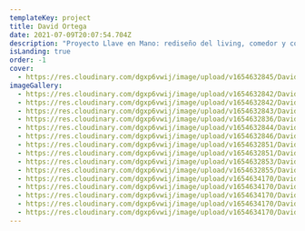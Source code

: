 ```yaml
---
templateKey: project
title: David Ortega
date: 2021-07-09T20:07:54.704Z
description: "Proyecto Llave en Mano: rediseño del living, comedor y cocina."
isLanding: true
order: -1
cover:
  - https://res.cloudinary.com/dgxp6vwij/image/upload/v1654632845/David%20Ortega/DSC_9637_otswvk.jpg
imageGallery:
  - https://res.cloudinary.com/dgxp6vwij/image/upload/v1654632842/David%20Ortega/DSC_9654_uwve78.jpg
  - https://res.cloudinary.com/dgxp6vwij/image/upload/v1654632842/David%20Ortega/DSC_9665_fhz0ar.jpg
  - https://res.cloudinary.com/dgxp6vwij/image/upload/v1654632843/David%20Ortega/DSC_9646_yuug1v.jpg
  - https://res.cloudinary.com/dgxp6vwij/image/upload/v1654632836/David%20Ortega/DSC_9649_r7kpgr.jpg
  - https://res.cloudinary.com/dgxp6vwij/image/upload/v1654632844/David%20Ortega/DSC_9652_ucfkim.jpg
  - https://res.cloudinary.com/dgxp6vwij/image/upload/v1654632846/David%20Ortega/DSC_9644_g3o7se.jpg
  - https://res.cloudinary.com/dgxp6vwij/image/upload/v1654632851/David%20Ortega/DSC_9670_hhonqg.jpg
  - https://res.cloudinary.com/dgxp6vwij/image/upload/v1654632851/David%20Ortega/DSC_9682_ezyyyy.jpg
  - https://res.cloudinary.com/dgxp6vwij/image/upload/v1654632853/David%20Ortega/DSC_9679_kego47.jpg
  - https://res.cloudinary.com/dgxp6vwij/image/upload/v1654632855/David%20Ortega/DSC_9706_jyeo7r.jpg
  - https://res.cloudinary.com/dgxp6vwij/image/upload/v1654634170/David%20Ortega/IMG_20210316_174909_wdl2mm.jpg
  - https://res.cloudinary.com/dgxp6vwij/image/upload/v1654634170/David%20Ortega/IMG_20210316_175244_ccqzy6.jpg
  - https://res.cloudinary.com/dgxp6vwij/image/upload/v1654634170/David%20Ortega/IMG_20210316_175151_o7hilx.jpg
  - https://res.cloudinary.com/dgxp6vwij/image/upload/v1654634170/David%20Ortega/IMG_20210316_175132_g1v6oc.jpg
  - https://res.cloudinary.com/dgxp6vwij/image/upload/v1654634170/David%20Ortega/IMG_20210401_171507_eh5us0.jpg
---
```

